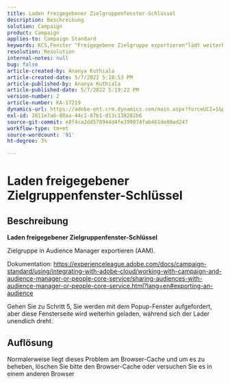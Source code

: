 ```yaml
---
title: Laden freigegebener Zielgruppenfenster-Schlüssel
description: Beschreibung
solution: Campaign
product: Campaign
applies-to: Campaign Standard
keywords: KCS,Fenster "Freigegebene Zielgruppe exportieren"lädt weiterhin
resolution: Resolution
internal-notes: null
bug: false
article-created-by: Ananya Kuthiala
article-created-date: 5/7/2022 5:18:53 PM
article-published-by: Ananya Kuthiala
article-published-date: 5/7/2022 5:19:22 PM
version-number: 2
article-number: KA-17219
dynamics-url: https://adobe-ent.crm.dynamics.com/main.aspx?forceUCI=1&pagetype=entityrecord&etn=knowledgearticle&id=d6ac16c3-29ce-ec11-a7b5-0022480a8e40
exl-id: 2811e7a6-80aa-44c1-87b1-d13c138282b6
source-git-commit: e8f4ca2dd578944d4fe399074fab461de88ad247
workflow-type: tm+mt
source-wordcount: '91'
ht-degree: 3%

---
```


# Laden freigegebener Zielgruppenfenster-Schlüssel

## Beschreibung


<b>Laden freigegebener Zielgruppenfenster-Schlüssel</b>

Zielgruppe in Audience Manager exportieren (AAM).

Dokumentation: https://experienceleague.adobe.com/docs/campaign-standard/using/integrating-with-adobe-cloud/working-with-campaign-and-audience-manager-or-people-core-service/sharing-audiences-with-audience-manager-or-people-core-service.html?lang=en#exporting-an-audience

Gehen Sie zu Schritt 5, Sie werden mit dem Popup-Fenster aufgefordert, aber diese Fensterseite wird weiterhin geladen, während sich der Lader unendlich dreht.


## Auflösung


Normalerweise liegt dieses Problem am Browser-Cache und um es zu beheben, löschen Sie bitte den Browser-Cache oder versuchen Sie es in einem anderen Browser
